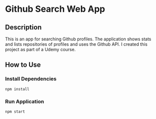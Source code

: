 # Github Search Web App

## Description
This is an app for searching Github profiles. The application shows stats and lists repositories of profiles and uses the Github API. I created this project as part of a Udemy course.

## How to Use
### Install Dependencies
`npm install`
### Run Application
`npm start`
